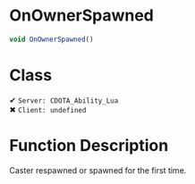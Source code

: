 # OnOwnerSpawned
```js
void OnOwnerSpawned()
```
# Class
✔ `Server: CDOTA_Ability_Lua`  
✖ `Client: undefined`  

# Function Description
Caster respawned or spawned for the first time.
